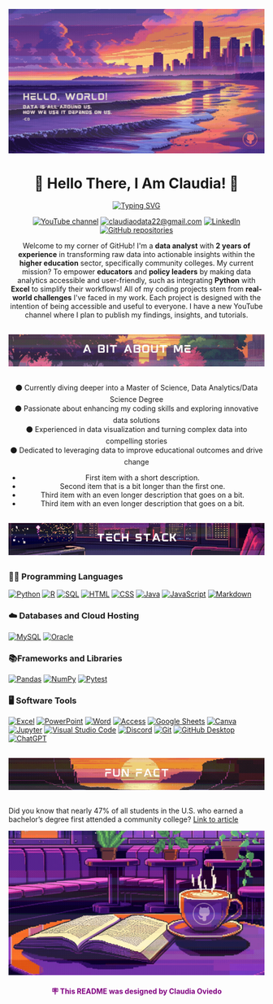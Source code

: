 <!-- Header -->
<a href="https://github.com/coviedo22-creator/Helloworld/blob/main/GitHub-Cover-1.gif">
  <p align="center">
    <img src="https://github.com/coviedo22-creator/Helloworld/blob/main/GitHub-Cover-1.gif" alt="Sunset City GIF" style="width:auto; height:auto"/>
</a>

<h1 align="center"> 🌆 Hello There, I Am Claudia! 💫 </h1>
<!-- Intro Typing SVG -->
<p align="center">
<a href="https://git.io/typing-svg"><img src="https://readme-typing-svg.demolab.com?font=Gugi&size=25&pause=1000&color=FFB202&width=435&lines=Data+analyst+in+higher+education;Educator+and+explorer+of+knowledge;Love+to+transform+data+into+insights;Join+my+quest+as+a+data+alchemist!" alt="Typing SVG" /></a>
</p>

<!-- Social Media & Contact -->
  <p align="center">
    <a href="https://www.youtube.com/@claudia-data-alchemist">
      <img alt="YouTube channel" title="Subscribe to my YouTube channel"
      src="https://custom-icon-badges.demolab.com/badge/-Subscribe-red?style=for-the-badge&logo=video&logoColor=white"/></a>
    <a href="mailto:claudiaodata22@gmail.com">
      <img alt="claudiaodata22@gmail.com" title="Contact me"
      src="https://custom-icon-badges.demolab.com/badge/-Email-purple?style=for-the-badge&logo=mention&logoColor=white"/></a>
    <a href="https://www.linkedin.com/in/claudiaoviedo">
      <img alt="LinkedIn" title="Connect with me"
      src="https://custom-icon-badges.demolab.com/badge/-LinkedInn-blue?style=for-the-badge&logo=workflow&logoColor=white"/></a>
    <a href="https://github.com/coviedo22-creator/coviedo22-creator/projects?query=is%3Aopen">
      <img alt="GitHub repositories" title="My Repositories"
      src="https://custom-icon-badges.demolab.com/badge/-My%20Repos-darkgreen?style=for-the-badge&logoColor=white&logo=repo"/></a>
  </p>

<!-- Intro -->
<p align="center">
Welcome to my corner of GitHub! I'm a <strong>data analyst</strong> with <strong>2 years of experience</strong> in transforming raw data into actionable insights within the <strong>higher education</strong> sector, specifically community colleges. My current mission? To empower <strong>educators</strong> and <strong>policy leaders</strong> by making data analytics accessible and user-friendly, such as integrating <strong>Python</strong> with <strong>Excel</strong> to simplify their workflows! All of my coding projects stem from <strong>real-world challenges</strong> I've faced in my work. Each project is designed with the intention of being accessible and useful to everyone. I have a new YouTube channel where I plan to publish my findings, insights, and tutorials.
</p>

##

<!-- Section Header - About Me -->
<a href="https://github.com/coviedo22-creator/Helloworld/blob/main/a-bit-about-me-section-art.gif">
  <p align="center">
    <img src="https://github.com/coviedo22-creator/Helloworld/blob/main/a-bit-about-me-section-art.gif" alt="Park City GIF" style="width:auto; height:auto"/>
</a>

##
<!-- About Me Content -->
<p align="center">
⚫ Currently diving deeper into a Master of Science, Data Analytics/Data Science Degree<br>
⚫ Passionate about enhancing my coding skills and exploring innovative data solutions<br>
⚫ Experienced in data visualization and turning complex data into compelling stories<br>
⚫ Dedicated to leveraging data to improve educational outcomes and drive change
</p>

<div align="center">
  <ul>
    <li>First item with a short description.</li>
    <li>Second item that is a bit longer than the first one.</li>
    <li>Third item with an even longer description that goes on a bit.</li>
    <li>Third item with an even longer description that goes on a bit.</li>
  </ul>
</div>

##
<!-- Section Header -->
<a href="https://github.com/coviedo22-creator/Helloworld/blob/main/tech-stack-section-art.gif">
  <p align="center">
    <img src="https://github.com/coviedo22-creator/Helloworld/blob/main/tech-stack-section-art.gif" alt="Apartment City GIF" style="width:auto; height:auto"/>
</a>

##
  <!-- Some badges are from https://github.com/Ileriayo/markdown-badges -->

  <h3>👩‍💻 Programming Languages</h3>
  <p align="center">
  <p>
      <a href="#"><img alt="Python" src="https://img.shields.io/badge/Python-14354C.svg?logo=python&logoColor=white"></a>
      <a href="#"><img alt="R" src="https://img.shields.io/badge/R-276DC3.svg?logo=r&logoColor=white"></a>
      <a href="#"><img alt="SQL" src="https://custom-icon-badges.demolab.com/badge/SQL-025E8C.svg?logo=database&logoColor=white"></a>
      <a href="#"><img alt="HTML" src="https://img.shields.io/badge/HTML-E34F26.svg?logo=html5&logoColor=white"></a>
      <a href="#"><img alt="CSS" src="https://img.shields.io/badge/CSS-1572B6.svg?logo=css3&logoColor=white"></a>
      <a href="#"><img alt="Java" src="https://custom-icon-badges.demolab.com/badge/Java-007396.svg?logo=java&logoColor=white"></a>
      <a href="#"><img alt="JavaScript" src="https://img.shields.io/badge/JavaScript-F7DF1E.svg?logo=javascript&logoColor=black"></a>
      <a href="#"><img alt="Markdown" src="https://img.shields.io/badge/Markdown-000000.svg?logo=markdown&logoColor=white"></a>
  </p>

  <h3>☁️ Databases and Cloud Hosting</h3>

  <p>
      <a href="#"><img alt="MySQL" src="https://img.shields.io/badge/MySQL-00f.svg?logo=mysql&logoColor=white"></a>
      <a href="#"><img alt="Oracle" src ="https://img.shields.io/badge/Oracle-F00000.svg?logo=oracle&logoColor=white"></a>
  </p>

<h3>📚Frameworks and Libraries</h3>

  <p>
      <a href="#"><img alt="Pandas" src="https://img.shields.io/badge/Pandas-150458.svg?logo=pandas&logoColor=white"></a>
      <a href="#"><img alt="NumPy" src="https://img.shields.io/badge/Numpy-013243.svg?logo=numpy&logoColor=white"></a>
      <a href="#"><img alt="Pytest" src="https://img.shields.io/badge/Pytest-0A9EDC.svg?logo=pytest&logoColor=white"></a> 
  </p>

  <h3>🖥️ Software Tools</h3>

  <p>
      <a href="#"><img alt="Excel" src="https://img.shields.io/badge/Microsoft_Excel-217346.svg?logo=microsoft-excel&logoColor=white"></a>
      <a href="#"><img alt="PowerPoint" src="https://img.shields.io/badge/Microsoft_PowerPoint-B7472A?logo=microsoft-powerpoint&logoColor=white)"></a>
      <a href="#"><img alt="Word" src="https://img.shields.io/badge/Microsoft_Word-2B579A?logo=microsoft-word&logoColor=white"></a>
      <a href="#"><img alt="Access" src="https://img.shields.io/badge/Microsoft_Access-A4373A?logo=microsoft-access&logoColor=white"></a>
      <a href="#"><img alt="Google Sheets" src="https://img.shields.io/badge/Sheets-34A853.svg?logo=google%20sheets&logoColor=white"></a>
      <a href="#"><img alt="Canva" src="https://img.shields.io/badge/Canva-%2300C4CC.svg?logo=Canva&logoColor=white"></a>
      <a href="#"><img alt="Jupyter" src="https://img.shields.io/badge/Jupyter-F37626.svg?logo=Jupyter&logoColor=white"></a>
      <a href="#"><img alt="Visual Studio Code" src="https://img.shields.io/badge/Visual%20Studio%20Code-0078d7.svg?logo=visual-studio-code&logoColor=white"></a>
      <a href="#"><img alt="Discord" src="https://img.shields.io/badge/-Discord-5865F2.svg?logo=discord&logoColor=white"></a>
      <a href="#"><img alt="Git" src="https://img.shields.io/badge/Git-F05033.svg?logo=git&logoColor=white"></a>
      <a href="#"><img alt="GitHub Desktop" src="https://img.shields.io/badge/GitHub%20Desktop-8034A9.svg?logo=github&logoColor=white"></a>
      <a href="#"><img alt="ChatGPT" src="https://img.shields.io/badge/chatGPT-74aa9c?logo=openai&logoColor=white"></a>
  </p>

##

<!-- Section Header -->
<a href="https://github.com/coviedo22-creator/Helloworld/blob/main/fun-fact-section-art.gif">
  <p align="center">
    <img src="https://github.com/coviedo22-creator/Helloworld/blob/main/fun-fact-section-art.gif" alt="Park City GIF" style="width:auto; height:auto"/>
</a>

##
Did you know that nearly 47% of all students in the U.S. who earned a bachelor’s degree first attended a community college? [Link to article](https://nscresearchcenter.org/snapshotreport-twoyearcontributionfouryearcompletions26/)

<!-- Footer -->
<a href="https://github.com/coviedo22-creator/Helloworld/blob/main/GitHub-Cover-Footer-1.gif">
 <p align="center">
   <img src="https://github.com/coviedo22-creator/Helloworld/blob/main/GitHub-Cover-Footer-1.gif" alt="Cafe GIF" style="width:auto; height:auto"/>
</a>

<h4 align="center" style="color:purple"> 🪧 This README was designed by Claudia Oviedo </h4>



